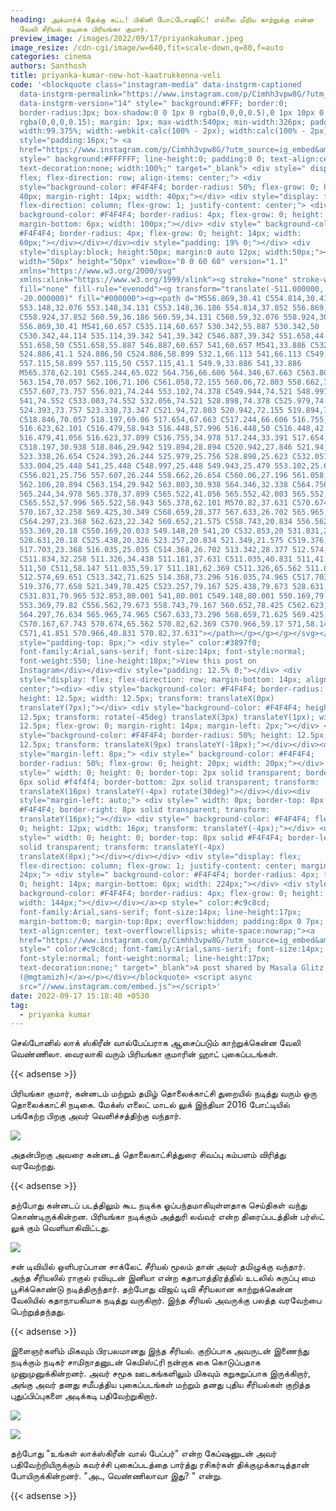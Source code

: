 ```yaml
---
heading: அக்மார்க் தேக்கு கட்ட! பிகினி போட்டோஷூட்! எல்லை மீறிய காற்றுக்கு என்ன
  வேலி சீரியல் நடிகை பிரியங்கா குமார்.
preview_image: /images/2022/09/17/priyankakumar.jpeg
image_resize: /cdn-cgi/image/w=640,fit=scale-down,q=80,f=auto
categories: cinema
authors: Santhosh
title: priyanka-kumar-new-hot-kaatrukkenna-veli
code: '<blockquote class="instagram-media" data-instgrm-captioned
  data-instgrm-permalink="https://www.instagram.com/p/Cimhh3vpw8G/?utm_source=ig_embed&amp;utm_campaign=loading"
  data-instgrm-version="14" style=" background:#FFF; border:0;
  border-radius:3px; box-shadow:0 0 1px 0 rgba(0,0,0,0.5),0 1px 10px 0
  rgba(0,0,0,0.15); margin: 1px; max-width:540px; min-width:326px; padding:0;
  width:99.375%; width:-webkit-calc(100% - 2px); width:calc(100% - 2px);"><div
  style="padding:16px;"> <a
  href="https://www.instagram.com/p/Cimhh3vpw8G/?utm_source=ig_embed&amp;utm_campaign=loading"
  style=" background:#FFFFFF; line-height:0; padding:0 0; text-align:center;
  text-decoration:none; width:100%;" target="_blank"> <div style=" display:
  flex; flex-direction: row; align-items: center;"> <div
  style="background-color: #F4F4F4; border-radius: 50%; flex-grow: 0; height:
  40px; margin-right: 14px; width: 40px;"></div> <div style="display: flex;
  flex-direction: column; flex-grow: 1; justify-content: center;"> <div style="
  background-color: #F4F4F4; border-radius: 4px; flex-grow: 0; height: 14px;
  margin-bottom: 6px; width: 100px;"></div> <div style=" background-color:
  #F4F4F4; border-radius: 4px; flex-grow: 0; height: 14px; width:
  60px;"></div></div></div><div style="padding: 19% 0;"></div> <div
  style="display:block; height:50px; margin:0 auto 12px; width:50px;"><svg
  width="50px" height="50px" viewBox="0 0 60 60" version="1.1"
  xmlns="https://www.w3.org/2000/svg"
  xmlns:xlink="https://www.w3.org/1999/xlink"><g stroke="none" stroke-width="1"
  fill="none" fill-rule="evenodd"><g transform="translate(-511.000000,
  -20.000000)" fill="#000000"><g><path d="M556.869,30.41 C554.814,30.41
  553.148,32.076 553.148,34.131 C553.148,36.186 554.814,37.852 556.869,37.852
  C558.924,37.852 560.59,36.186 560.59,34.131 C560.59,32.076 558.924,30.41
  556.869,30.41 M541,60.657 C535.114,60.657 530.342,55.887 530.342,50
  C530.342,44.114 535.114,39.342 541,39.342 C546.887,39.342 551.658,44.114
  551.658,50 C551.658,55.887 546.887,60.657 541,60.657 M541,33.886 C532.1,33.886
  524.886,41.1 524.886,50 C524.886,58.899 532.1,66.113 541,66.113 C549.9,66.113
  557.115,58.899 557.115,50 C557.115,41.1 549.9,33.886 541,33.886
  M565.378,62.101 C565.244,65.022 564.756,66.606 564.346,67.663 C563.803,69.06
  563.154,70.057 562.106,71.106 C561.058,72.155 560.06,72.803 558.662,73.347
  C557.607,73.757 556.021,74.244 553.102,74.378 C549.944,74.521 548.997,74.552
  541,74.552 C533.003,74.552 532.056,74.521 528.898,74.378 C525.979,74.244
  524.393,73.757 523.338,73.347 C521.94,72.803 520.942,72.155 519.894,71.106
  C518.846,70.057 518.197,69.06 517.654,67.663 C517.244,66.606 516.755,65.022
  516.623,62.101 C516.479,58.943 516.448,57.996 516.448,50 C516.448,42.003
  516.479,41.056 516.623,37.899 C516.755,34.978 517.244,33.391 517.654,32.338
  C518.197,30.938 518.846,29.942 519.894,28.894 C520.942,27.846 521.94,27.196
  523.338,26.654 C524.393,26.244 525.979,25.756 528.898,25.623 C532.057,25.479
  533.004,25.448 541,25.448 C548.997,25.448 549.943,25.479 553.102,25.623
  C556.021,25.756 557.607,26.244 558.662,26.654 C560.06,27.196 561.058,27.846
  562.106,28.894 C563.154,29.942 563.803,30.938 564.346,32.338 C564.756,33.391
  565.244,34.978 565.378,37.899 C565.522,41.056 565.552,42.003 565.552,50
  C565.552,57.996 565.522,58.943 565.378,62.101 M570.82,37.631 C570.674,34.438
  570.167,32.258 569.425,30.349 C568.659,28.377 567.633,26.702 565.965,25.035
  C564.297,23.368 562.623,22.342 560.652,21.575 C558.743,20.834 556.562,20.326
  553.369,20.18 C550.169,20.033 549.148,20 541,20 C532.853,20 531.831,20.033
  528.631,20.18 C525.438,20.326 523.257,20.834 521.349,21.575 C519.376,22.342
  517.703,23.368 516.035,25.035 C514.368,26.702 513.342,28.377 512.574,30.349
  C511.834,32.258 511.326,34.438 511.181,37.631 C511.035,40.831 511,41.851
  511,50 C511,58.147 511.035,59.17 511.181,62.369 C511.326,65.562 511.834,67.743
  512.574,69.651 C513.342,71.625 514.368,73.296 516.035,74.965 C517.703,76.634
  519.376,77.658 521.349,78.425 C523.257,79.167 525.438,79.673 528.631,79.82
  C531.831,79.965 532.853,80.001 541,80.001 C549.148,80.001 550.169,79.965
  553.369,79.82 C556.562,79.673 558.743,79.167 560.652,78.425 C562.623,77.658
  564.297,76.634 565.965,74.965 C567.633,73.296 568.659,71.625 569.425,69.651
  C570.167,67.743 570.674,65.562 570.82,62.369 C570.966,59.17 571,58.147 571,50
  C571,41.851 570.966,40.831 570.82,37.631"></path></g></g></g></svg></div><div
  style="padding-top: 8px;"> <div style=" color:#3897f0;
  font-family:Arial,sans-serif; font-size:14px; font-style:normal;
  font-weight:550; line-height:18px;">View this post on
  Instagram</div></div><div style="padding: 12.5% 0;"></div> <div
  style="display: flex; flex-direction: row; margin-bottom: 14px; align-items:
  center;"><div> <div style="background-color: #F4F4F4; border-radius: 50%;
  height: 12.5px; width: 12.5px; transform: translateX(0px)
  translateY(7px);"></div> <div style="background-color: #F4F4F4; height:
  12.5px; transform: rotate(-45deg) translateX(3px) translateY(1px); width:
  12.5px; flex-grow: 0; margin-right: 14px; margin-left: 2px;"></div> <div
  style="background-color: #F4F4F4; border-radius: 50%; height: 12.5px; width:
  12.5px; transform: translateX(9px) translateY(-18px);"></div></div><div
  style="margin-left: 8px;"> <div style=" background-color: #F4F4F4;
  border-radius: 50%; flex-grow: 0; height: 20px; width: 20px;"></div> <div
  style=" width: 0; height: 0; border-top: 2px solid transparent; border-left:
  6px solid #f4f4f4; border-bottom: 2px solid transparent; transform:
  translateX(16px) translateY(-4px) rotate(30deg)"></div></div><div
  style="margin-left: auto;"> <div style=" width: 0px; border-top: 8px solid
  #F4F4F4; border-right: 8px solid transparent; transform:
  translateY(16px);"></div> <div style=" background-color: #F4F4F4; flex-grow:
  0; height: 12px; width: 16px; transform: translateY(-4px);"></div> <div
  style=" width: 0; height: 0; border-top: 8px solid #F4F4F4; border-left: 8px
  solid transparent; transform: translateY(-4px)
  translateX(8px);"></div></div></div> <div style="display: flex;
  flex-direction: column; flex-grow: 1; justify-content: center; margin-bottom:
  24px;"> <div style=" background-color: #F4F4F4; border-radius: 4px; flex-grow:
  0; height: 14px; margin-bottom: 6px; width: 224px;"></div> <div style="
  background-color: #F4F4F4; border-radius: 4px; flex-grow: 0; height: 14px;
  width: 144px;"></div></div></a><p style=" color:#c9c8cd;
  font-family:Arial,sans-serif; font-size:14px; line-height:17px;
  margin-bottom:0; margin-top:8px; overflow:hidden; padding:8px 0 7px;
  text-align:center; text-overflow:ellipsis; white-space:nowrap;"><a
  href="https://www.instagram.com/p/Cimhh3vpw8G/?utm_source=ig_embed&amp;utm_campaign=loading"
  style=" color:#c9c8cd; font-family:Arial,sans-serif; font-size:14px;
  font-style:normal; font-weight:normal; line-height:17px;
  text-decoration:none;" target="_blank">A post shared by Masala Glitz
  (@mgtamizh)</a></p></div></blockquote> <script async
  src="//www.instagram.com/embed.js"></script>'
date: 2022-09-17 15:18:40 +0530
tag:
  - priyanka kumar
---
```

செல்போனில் லாக் ஸ்கிரீன் வால்பேப்பராக ஆசைப்படும் காற்றுக்கென்ன வேலி வெண்ணிலா. வைரலாகி வரும் பிரியங்கா குமாரின் ஹாட் புகைப்படங்கள்.

{{< adsense >}} 

பிரியங்கா குமார், கன்னடம் மற்றும் தமிழ் தொலைக்காட்சி துறையில் நடித்து வரும்  ஒரு தொலைக்காட்சி நடிகை.  மேக்ஸ் எலைட் மாடல் லுக் இந்தியா 2016 போட்டியில் பங்கேற்ற பிறகு அவர் வெளிச்சத்திற்கு வந்தார்.

![](/images/2022/09/17/priyanka-kumar-new-hot-kaatrukkenna-veli2.jpeg)

 அதன்பிறகு அவரை கன்னடத் தொலைகாட்சித்துரை சிவப்பு கம்பளம் விரித்து வரவேற்றது. 

{{< adsense >}}

தற்போது கன்னடப் படத்திலும் கூட நடிக்க ஓப்பந்தமாகியுள்ளதாக செய்திகள் வந்து கொண்டிருக்கின்றன. பிரியங்கா நடிக்கும் அத்துரி லவ்வர் என்ற திரைப்படத்தின் பர்ஸ்ட் லுக் கும் வெளியாகிவிட்டது.

![](/images/2022/09/17/priyanka-kumar-new-hot-kaatrukkenna-veli4.jpeg)

சன் டிவியில் ஒளிபரப்பான சாக்லேட் சீரியல் மூலம் தான் அவர் தமிழுக்கு வந்தார். அந்த சீரியலில் ராகுல் ரவியுடன் இனியா என்ற கதாபாத்திரத்தில் உடலில் கருப்பு மை பூசிக்கொண்டு நடித்திருந்தார். தற்போது விஜய் டிவி சீரியலான காற்றுக்கென்ன வேலியில் கதாநாயகியாக நடித்து வருகிறார். இந்த சீரியல் அவருக்கு பலத்த வரவேற்பை பெற்றுத்தந்தது.

{{< adsense >}} 

இளைஞர்களிம் மிகவும் பிரபலமானது இந்த சீரியல். குறிப்பாக அவருடன் இணைந்து நடிக்கும் நடிகர் சாமிநாதனுடன் கெமிஸ்ட்ரி நன்றாக கை கொடுப்பதாக முனுமுனுக்கின்றனர்.
அவர் சமூக ஊடகங்களிலும் மிகவும் சுறுசுறுப்பாக இருக்கிறார், அங்கு அவர் தனது சமீபத்திய புகைப்படங்கள் மற்றும் தனது புதிய சீரியல்கள் குறித்த புதுப்பிப்புகளை அடிக்கடி பதிவேற்றுகிறார். 



![](/images/2022/09/17/priyanka-kumar-new-hot-kaatrukkenna-veli6.jpeg)



![](/images/2022/09/17/priyanka-kumar-new-hot-kaatrukkenna-veli.jpeg)

தற்போது "உங்கள் லாக்ஸ்கிரீன் வால் பேப்பர்" என்ற கேப்ஷனுடன் அவர் பதிவேற்றியிருக்கும் கவர்ச்சி புகைப்படத்தை பார்த்து ரசிகர்கள் திக்குமுக்காடித்தான்  போயிருக்கின்றனர். "அட, வெண்ணிலாவா இது? " என்று.

{{< adsense >}}